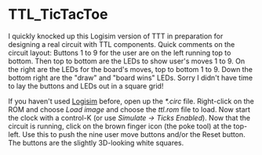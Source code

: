 # TTL_TicTacToe
I quickly knocked up this Logisim version of TTT in preparation for designing a real circuit with TTL components. Quick comments on the circuit layout: Buttons 1 to 9 for the user are on the left running top to bottom. Then top to bottom are the LEDs to show user's moves 1 to 9. On the right are the LEDs for the board's moves, top to bottom 1 to 9. Down the bottom right are the "draw" and "board wins" LEDs.
Sorry I didn't have time to lay the buttons and LEDs out in a square grid!

If you haven't used [Logisim](http://www.cburch.com/logisim/) before, open up the _*.circ_ file. Right-click on the ROM and choose *Load image* and choose the _ttl.rom_ file to load. Now start the clock with a control-K (or use _Simulate -> Ticks Enabled_). Now that the circuit is running, click on the brown finger icon (the poke tool) at the top-left. Use this to push the nine user move buttons and/or the Reset button. The buttons are the slightly 3D-looking white squares.
